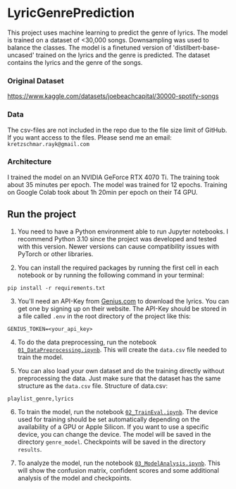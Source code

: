 # LyricGenrePrediction
This project uses machine learning to predict the genre of lyrics. The model is trained on a dataset of <30,000 songs. Downsampling was used to balance the classes. The model is a finetuned version of 'distilbert-base-uncased' trained on the lyrics and the genre is predicted. The dataset contains the lyrics and the genre of the songs.

### Original Dataset
https://www.kaggle.com/datasets/joebeachcapital/30000-spotify-songs

### Data
The csv-files are not included in the repo due to the file size limit of GitHub.
If you want access to the files. Please send me an email: `kretzschmar.rayk@gmail.com`

### Architecture
I trained the model on an NVIDIA GeForce RTX 4070 Ti. The training took about 35 minutes per epoch. The model was trained for 12 epochs.
Training on Google Colab took about 1h 20min per epoch on their T4 GPU.

## Run the project
1. You need to have a Python environment able to run Jupyter notebooks. I recommend Python 3.10 since the project was developed and tested with this version. Newer versions can cause compatibility issues with PyTorch or other libraries.

2. You can install the required packages by running the first cell in each notebook or by running the following command in your terminal:
```
pip install -r requirements.txt
```

3. You'll need an API-Key from [Genius.com](https://docs.genius.com/) to download the lyrics. You can get one by signing up on their website. The API-Key should be stored in a file called `.env` in the root directory of the project like this:
```env
GENIUS_TOKEN=<your_api_key>
```

4. To do the data preprocessing, run the notebook [`01_DataPreprocessing.ipynb`](./01_DataPreprocessing.ipynb). This will create the `data.csv` file needed to train the model.

5. You can also load your own dataset and do the training directly without preprocessing the data. Just make sure that the dataset has the same structure as the `data.csv` file.
Structure of data.csv: 
```csv
playlist_genre,lyrics
```

6. To train the model, run the notebook [`02_TrainEval.ipynb`](./02_TrainEval.ipynb). The device used for training should be set automatically depending on the availability of a GPU or Apple Silicon. If you want to use a specific device, you can change the device. The model will be saved in the directory `genre_model`. Checkpoints will be saved in the directory `results`.

7. To analyze the model, run the notebook [`03_ModelAnalysis.ipynb`](./03_ModelAnalysis.ipynb). This will show the confusion matrix, confident scores and some additional analysis of the model and checkpoints.
